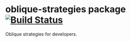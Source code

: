 # oblique-strategies package [![Build Status](https://travis-ci.org/cmpaul/oblique-strategies.svg?branch=master)](https://travis-ci.org/cmpaul/oblique-strategies)

Oblique strategies for developers.
